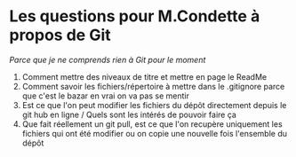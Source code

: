 

# Les questions pour M.Condette à propos de Git
*Parce que je ne comprends rien à Git pour le moment*
1) Comment mettre des niveaux de titre et mettre en page le ReadMe
2) Comment savoir les fichiers/répertoire à mettre dans le .gitignore parce que c'est le bazar en vrai on va pas se mentir
3) Est ce que l'on peut modifier les fichiers du dépôt directement depuis le git hub en ligne / Quels sont les intérés de pouvoir faire ça
4) Que fait réellement un git pull, est ce que l'on recupère uniquement les fichiers qui ont été modifier ou on copie une nouvelle fois l'ensemble du dépôt 



  
